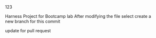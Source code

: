 123

Harness Project for Bootcamp lab
After modifying the file select create a new branch for this commit 

update for pull request
